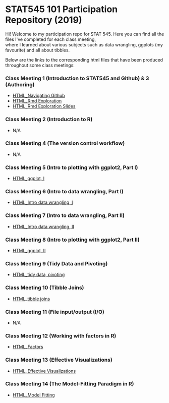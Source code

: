 # STAT545 101 Participation Repository (2019)

Hi! Welcome to my participation repo for STAT 545. Here you can find all the files I've completed for each class meeting,  
where I learned about various subjects such as data wrangling, ggplots (my favourite) and all about tibbles. 

Below are the links to the corresponding html files that have been produced throughout some class meetings:

### Class Meeting 1 (Introduction to STAT545 and Github) & 3 (Authoring)
- [HTML_Navigating Github](https://racquellem.github.io/STAT545-participation/Class%20Meeting%201%20%26%203%20Introduction%20to%20STAT545:Github%20%26%20Authoring%20/navigating_github.html)
- [HTML_Rmd Exploration](https://racquellem.github.io/STAT545-participation/Class%20Meeting%201%20%26%203%20Introduction%20to%20STAT545:Github%20%26%20Authoring%20/rmd_exploration.html)
- [HTML_Rmd Exploration Slides](https://racquellem.github.io/STAT545-participation/Class%20Meeting%201%20%26%203%20Introduction%20to%20STAT545:Github%20%26%20Authoring%20/rmd_exploration-slides.html) 

### Class Meeting 2 (Introduction to R)
- N/A

### Class Meeting 4 (The version control workflow)
- N/A

### Class Meeting 5 (Intro to plotting with ggplot2, Part I)
- [HTML_ggplot, I](https://racquellem.github.io/STAT545-participation/Class%20Meeting%205%20Intro%20to%20plotting%20with%20ggplot2%2C%20Part%20I/rm005_ggplot_intro.html)

### Class Meeting 6 (Intro to data wrangling, Part I)
- [HTML_Intro data wrangling, I](https://racquellem.github.io/STAT545-participation/Class%20Meeting%206%20Intro%20to%20data%20wrangling%2C%20Part%20I/rm006_dplyr-exercise.html)

### Class Meeting 7 (Intro to data wrangling, Part II)
- [HTML_Intro data wrangling, II](https://racquellem.github.io/STAT545-participation/Class%20Meeting%207%20Intro%20to%20data%20wrangling%2C%20Part%20II/rm007_exercise.html)

### Class Meeting 8 (Intro to plotting with ggplot2, Part II)
- [HTML_ggplot, II](https://racquellem.github.io/STAT545-participation/Class%20Meeting%208%20Intro%20to%20plotting%20with%20ggplot2%2C%20Part%20II/rm008_exercise.html)

### Class Meeting 9 (Tidy Data and Pivoting)
- [HTML_tidy data, pivoting](https://racquellem.github.io/STAT545-participation/Class%20Meeting%209%20Tidy%20data%20and%20pivoting%20/rm009_exercise.html)

### Class Meeting 10 (Tibble Joins)
- [HTML_tibble joins](https://racquellem.github.io/STAT545-participation/Class%20Meeting%2010%20Tibble%20joins/rm010-Exercises--tibble-joins.html)

### Class Meeting 11 (File input/output (I/O)
- N/A

### Class Meeting 12 (Working with factors in R)
- [HTML_Factors](https://racquellem.github.io/STAT545-participation/Class%20Meeting%2012%20Working%20with%20factors%20in%20R/rm012_factors.html)

### Class Meeting 13 (Effective Visualizations)
- [HTML_Effective Visualizations](https://racquellem.github.io/STAT545-participation/Class%20Meeting%2013%20Effective%20Visualizations/rm013-Effective-Visualizations.html)

### Class Meeting 14 (The Model-Fitting Paradigm in R)
- [HTML_Model Fitting](https://racquellem.github.io/STAT545-participation/Class%20Meeting%2014%20The%20Model-Fitting%20Paradigm/rm014_ModelFitting.html)
